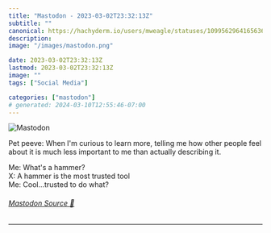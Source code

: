 ```yaml
---
title: "Mastodon - 2023-03-02T23:32:13Z"
subtitle: ""
canonical: https://hachyderm.io/users/mweagle/statuses/109956296416563660
description:
image: "/images/mastodon.png"

date: 2023-03-02T23:32:13Z
lastmod: 2023-03-02T23:32:13Z
image: ""
tags: ["Social Media"]

categories: ["mastodon"]
# generated: 2024-03-10T12:55:46-07:00
---
```

![Mastodon](/images/mastodon.png)

<p>Pet peeve: When I&#39;m curious to learn more, telling me how other people feel about it is much less important to me than actually describing it.</p><p>Me: What&#39;s a hammer?<br />X: A hammer is the most trusted tool<br />Me: Cool...trusted to do what?</p>


###### [Mastodon Source 🐘](https://hachyderm.io/@mweagle/109956296416563660)

___
